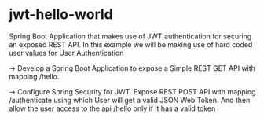# jwt-hello-world
Spring Boot Application that makes use of JWT authentication for securing an exposed REST API. In this example we will be making use of hard coded user values for User Authentication

-> Develop a Spring Boot Application to expose a Simple REST GET API with mapping /hello.

-> Configure Spring Security for JWT. Expose REST POST API with mapping /authenticate using which User will get a valid JSON Web Token. And then allow the user access to the api /hello only if it has a valid token
